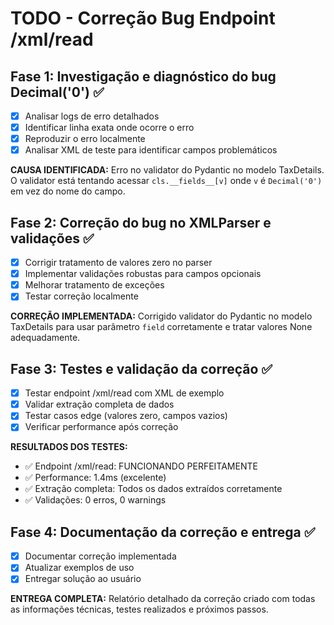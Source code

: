 # TODO - Correção Bug Endpoint /xml/read

## Fase 1: Investigação e diagnóstico do bug Decimal('0') ✅
- [x] Analisar logs de erro detalhados
- [x] Identificar linha exata onde ocorre o erro
- [x] Reproduzir o erro localmente
- [x] Analisar XML de teste para identificar campos problemáticos

**CAUSA IDENTIFICADA:** Erro no validator do Pydantic no modelo TaxDetails. O validator está tentando acessar `cls.__fields__[v]` onde `v` é `Decimal('0')` em vez do nome do campo.

## Fase 2: Correção do bug no XMLParser e validações ✅
- [x] Corrigir tratamento de valores zero no parser
- [x] Implementar validações robustas para campos opcionais
- [x] Melhorar tratamento de exceções
- [x] Testar correção localmente

**CORREÇÃO IMPLEMENTADA:** Corrigido validator do Pydantic no modelo TaxDetails para usar parâmetro `field` corretamente e tratar valores None adequadamente.

## Fase 3: Testes e validação da correção ✅
- [x] Testar endpoint /xml/read com XML de exemplo
- [x] Validar extração completa de dados
- [x] Testar casos edge (valores zero, campos vazios)
- [x] Verificar performance após correção

**RESULTADOS DOS TESTES:**
- ✅ Endpoint /xml/read: FUNCIONANDO PERFEITAMENTE
- ✅ Performance: 1.4ms (excelente)
- ✅ Extração completa: Todos os dados extraídos corretamente
- ✅ Validações: 0 erros, 0 warnings

## Fase 4: Documentação da correção e entrega ✅
- [x] Documentar correção implementada
- [x] Atualizar exemplos de uso
- [x] Entregar solução ao usuário

**ENTREGA COMPLETA:** Relatório detalhado da correção criado com todas as informações técnicas, testes realizados e próximos passos.

